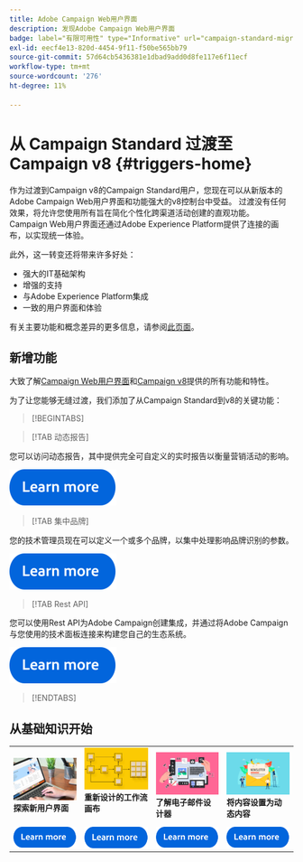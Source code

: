 ```yaml
---
title: Adobe Campaign Web用户界面
description: 发现Adobe Campaign Web用户界面
badge: label="有限可用性" type="Informative" url="campaign-standard-migration-home.md" tooltip="仅限于Campaign Standard已迁移的用户"
exl-id: eecf4e13-820d-4454-9f11-f50be565bb79
source-git-commit: 57d64cb5436381e1dbad9add0d8fe117e6f11ecf
workflow-type: tm+mt
source-wordcount: '276'
ht-degree: 11%

---
```


# 从 Campaign Standard 过渡至 Campaign v8 {#triggers-home}

作为过渡到Campaign v8的Campaign Standard用户，您现在可以从新版本的Adobe Campaign Web用户界面和功能强大的v8控制台中受益。 过渡没有任何效果，将允许您使用所有旨在简化个性化跨渠道活动创建的直观功能。 Campaign Web用户界面还通过Adobe Experience Platform提供了连接的画布，以实现统一体验。

此外，这一转变还将带来许多好处：

* 强大的IT基础架构
* 增强的支持
* 与Adobe Experience Platform集成
* 一致的用户界面和体验

有关主要功能和概念差异的更多信息，请参阅[此页面](https://experienceleague.adobe.com/zh-hans/docs/campaign-web/v8/start/acs-migration)。

## 新增功能

大致了解[Campaign Web用户界面](https://experienceleague.adobe.com/zh-hans/docs/campaign-web/v8/campaign-web-home)和[Campaign v8](https://experienceleague.adobe.com/zh-hans/docs/campaign/campaign-v8/campaign-home)提供的所有功能和特性。

为了让您能够无缝过渡，我们添加了从Campaign Standard到v8的关键功能：

>[!BEGINTABS]

>[!TAB 动态报告]

您可以访问动态报告，其中提供完全可自定义的实时报告以衡量营销活动的影响。

[![图像](assets/do-not-localize/learn-more-button.svg)](reporting/get-started-reporting.md)

>[!TAB 集中品牌]

您的技术管理员现在可以定义一个或多个品牌，以集中处理影响品牌识别的参数。

[![图像](assets/do-not-localize/learn-more-button.svg)](branding/branding-gs.md)

>[!TAB Rest API]

您可以使用Rest API为Adobe Campaign创建集成，并通过将Adobe Campaign与您使用的技术面板连接来构建您自己的生态系统。

[![图像](assets/do-not-localize/learn-more-button.svg)](api/get-started-apis.md)

>[!ENDTABS]

## 从基础知识开始

<table style="table-layout:fixed">
  <tr style="border: 0;">
    <td>
    <a href="https://experienceleague.adobe.com/zh-hans/docs/campaign-web/v8/start/user-interface"><img src="assets/do-not-localize/menu-ui.jpeg"></a>
    <div><strong>探索新用户界面</strong><br/></div>
    </td>
    <td>
    <a href="https://experienceleague.adobe.com/zh-hans/docs/campaign-web/v8/wf/gs-workflows"><img src="assets/do-not-localize/menu-workflows.jpeg"></a>
    <div><strong>重新设计的工作流画布</strong><br/></div><br/>
    </td>
    <td>
    <a href="https://experienceleague.adobe.com/zh-hans/docs/campaign-web/v8/msg/email/content/start-design/get-started-email-designer"><img src="assets/do-not-localize/menu-email.png"></a>
    <div><strong>了解电子邮件设计器</strong><br/>
    </div></td>
    <td>
    <a href="https://experienceleague.adobe.com/zh-hans/docs/campaign-web/v8/msg/dynamic-content/gs-personalization"><img src="assets/do-not-localize/menu-dynamic.png"></a>
    <div><strong>将内容设置为动态内容</strong><br/></div>
    </td>
  </tr>
  <tr style="border: 0;">
    <td align="center"><a href="https://experienceleague.adobe.com/zh-hans/docs/campaign-web/v8/start/user-interface"><img src="assets/do-not-localize/learn-more-button.svg"></a></td>
    <td align="center"><a href="https://experienceleague.adobe.com/zh-hans/docs/campaign-web/v8/wf/gs-workflows"><img src="assets/do-not-localize/learn-more-button.svg"></a></td>
    <td align="center"><a href="https://experienceleague.adobe.com/zh-hans/docs/campaign-web/v8/msg/email/content/start-design/get-started-email-designer"><img src="assets/do-not-localize/learn-more-button.svg"></a></td>
    <td align="center"><a href="https://experienceleague.adobe.com/zh-hans/docs/campaign-web/v8/msg/dynamic-content/gs-personalization"><img src="assets/do-not-localize/learn-more-button.svg"></a></td>
    </tr>
</table>

